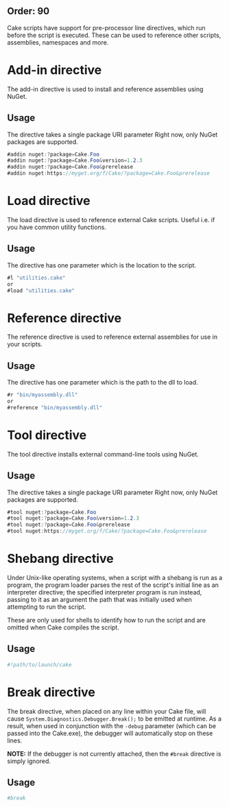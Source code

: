 Order: 90
---

Cake scripts have support for pre-processor line directives, which run before the script is executed.
These can be used to reference other scripts, assemblies, namespaces and more.

# Add-in directive
The add-in directive is used to install and reference assemblies using NuGet.

## Usage
The directive takes a single package URI parameter
Right now, only NuGet packages are supported.

```csharp
#addin nuget:?package=Cake.Foo
#addin nuget:?package=Cake.Foo&version=1.2.3
#addin nuget:?package=Cake.Foo&prerelease
#addin nuget:https://myget.org/f/Cake/?package=Cake.Foo&prerelease
```

# Load directive
The load directive is used to reference external Cake scripts. Useful i.e. if you have common utility functions.

## Usage
The directive has one parameter which is the location to the script.

```csharp
#l "utilities.cake"
or
#load "utilities.cake"
```

# Reference directive
The reference directive is used to reference external assemblies for use in your scripts.

## Usage
The directive has one parameter which is the path to the dll to load.

```csharp
#r "bin/myassembly.dll"
or
#reference "bin/myassembly.dll"
```

# Tool directive
The tool directive installs external command-line tools using NuGet.

## Usage
The directive takes a single package URI parameter
Right now, only NuGet packages are supported.

```csharp
#tool nuget:?package=Cake.Foo
#tool nuget:?package=Cake.Foo&version=1.2.3
#tool nuget:?package=Cake.Foo&prerelease
#tool nuget:https://myget.org/f/Cake/?package=Cake.Foo&prerelease
```

# Shebang directive
Under Unix-like operating systems, when a script with a shebang is run as a program, the program loader parses the rest of the script's initial line as an interpreter directive; the specified interpreter program is run instead, passing to it as an argument the path that was initially used when attempting to run the script.

These are only used for shells to identify how to run the script and are omitted when Cake compiles the script.

## Usage
```bash
#!path/to/launch/cake
```

# Break directive
The break directive, when placed on any line within your Cake file, will cause `System.Diagnostics.Debugger.Break();` to be emitted at runtime.  As a result, when used in conjunction with the `-debug` parameter (which can be passed into the Cake.exe), the debugger will automatically stop on these lines.

**NOTE:** If the debugger is not currently attached, then the `#break` directive is simply ignored.

## Usage

```bash
#break
```